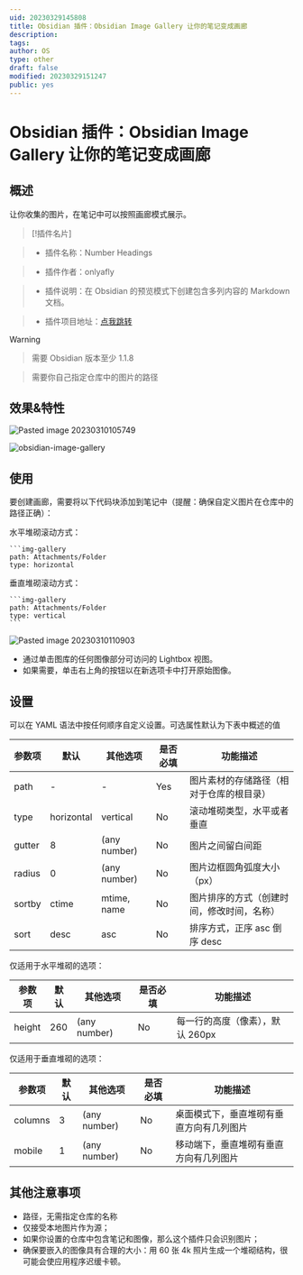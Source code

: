 ```yaml
---
uid: 20230329145808
title: Obsidian 插件：Obsidian Image Gallery 让你的笔记变成画廊
description:
tags:
author: OS
type: other
draft: false
modified: 20230329151247
public: yes
---
```


# Obsidian 插件：Obsidian Image Gallery 让你的笔记变成画廊

## 概述

让你收集的图片，在笔记中可以按照画廊模式展示。

> [!插件名片]

> -   插件名称：Number Headings

> -   插件作者：onlyafly

> -   插件说明：在 Obsidian 的预览模式下创建包含多列内容的 Markdown 文档。

> -   插件项目地址：[点我跳转](https://github.com/onlyafly/number-headings-obsidian)

> [!WARNING]

> 需要 Obsidian 版本至少 1.1.8

> 需要你自己指定仓库中的图片的路径

## 效果&特性

![Pasted image 20230310105749](https://s1.vika.cn/space/2023/01/25/f328337cbd5749188c99e1052d50ecae)

![obsidian-image-gallery](https://s1.vika.cn/space/2023/03/15/5c26976fff284e65bf78166b5b558d5e)

## 使用

要创建画廊，需要将以下代码块添加到笔记中（提醒：确保自定义图片在仓库中的路径正确）：

水平堆砌滚动方式：

````语法
```img-gallery
path: Attachments/Folder
type: horizontal
````

垂直堆砌滚动方式：

````语法
```img-gallery
path: Attachments/Folder
type: vertical
```
````

![Pasted image 20230310110903](https://s1.vika.cn/space/2023/01/25/95eaa8846bc442f98ad4824b3fc429bf)

-   通过单击图库的任何图像部分可访问的 Lightbox 视图。
-   如果需要，单击右上角的按钮以在新选项卡中打开原始图像。

## 设置

可以在 YAML 语法中按任何顺序自定义设置。可选属性默认为下表中概述的值

| 参数项 | 默认       | 其他选项     | 是否必填 | 功能描述                                   |
| ------ | ---------- | ------------ | -------- | ------------------------------------------ |
| path   | -          | -            | Yes      | 图片素材的存储路径（相对于仓库的根目录）   |
| type   | horizontal | vertical     | No       | 滚动堆砌类型，水平或者垂直                 |
| gutter | 8          | (any number) | No       | 图片之间留白间距                           |
| radius | 0          | (any number) | No       | 图片边框圆角弧度大小（px）                 |
| sortby | ctime      | mtime, name  | No       | 图片排序的方式（创建时间，修改时间，名称） |
| sort   | desc       | asc          | No       | 排序方式，正序 asc 倒序 desc               |

仅适用于水平堆砌的选项：

| 参数项 | 默认 | 其他选项     | 是否必填 | 功能描述                         |
| ------ | ---- | ------------ | -------- | -------------------------------- |
| height | 260  | (any number) | No       | 每一行的高度（像素），默认 260px |

仅适用于垂直堆砌的选项：

| 参数项  | 默认 | 其他选项     | 是否必填 | 功能描述                                 |
| ------- | ---- | ------------ | -------- | ---------------------------------------- |
| columns | 3    | (any number) | No       | 桌面模式下，垂直堆砌有垂直方向有几列图片 |
| mobile  | 1    | (any number) | No       | 移动端下，垂直堆砌有垂直方向有几列图片   |

## 其他注意事项

-   路径，无需指定仓库的名称
-   仅接受本地图片作为源；
-   如果你设置的仓库中包含笔记和图像，那么这个插件只会识别图片；
-   确保要嵌入的图像具有合理的大小：用 60 张 4k 照片生成一个堆砌结构，很可能会使应用程序迟缓卡顿。
